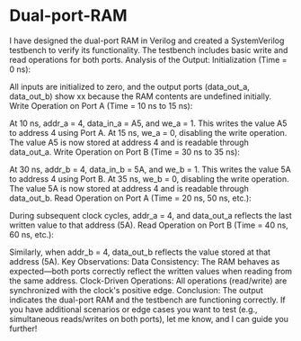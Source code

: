 # Dual-port-RAM
I have designed the dual-port RAM in Verilog and created a SystemVerilog testbench to verify its functionality. The testbench includes basic write and read operations for both ports.
Analysis of the Output:
Initialization (Time = 0 ns):

All inputs are initialized to zero, and the output ports (data_out_a, data_out_b) show xx because the RAM contents are undefined initially.
Write Operation on Port A (Time = 10 ns to 15 ns):

At 10 ns, addr_a = 4, data_in_a = A5, and we_a = 1. This writes the value A5 to address 4 using Port A.
At 15 ns, we_a = 0, disabling the write operation. The value A5 is now stored at address 4 and is readable through data_out_a.
Write Operation on Port B (Time = 30 ns to 35 ns):

At 30 ns, addr_b = 4, data_in_b = 5A, and we_b = 1. This writes the value 5A to address 4 using Port B.
At 35 ns, we_b = 0, disabling the write operation. The value 5A is now stored at address 4 and is readable through data_out_b.
Read Operation on Port A (Time = 20 ns, 50 ns, etc.):

During subsequent clock cycles, addr_a = 4, and data_out_a reflects the last written value to that address (5A).
Read Operation on Port B (Time = 40 ns, 60 ns, etc.):

Similarly, when addr_b = 4, data_out_b reflects the value stored at that address (5A).
Key Observations:
Data Consistency: The RAM behaves as expected—both ports correctly reflect the written values when reading from the same address.
Clock-Driven Operations: All operations (read/write) are synchronized with the clock's positive edge.
Conclusion:
The output indicates the dual-port RAM and the testbench are functioning correctly. If you have additional scenarios or edge cases you want to test (e.g., simultaneous reads/writes on both ports), let me know, and I can guide you further!






